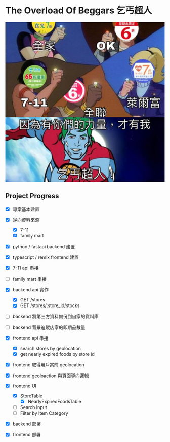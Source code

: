 # The Overload Of Beggars 乞丐超人

![The Overload Of Beggars](./docs/hero.jpg)

## Project Progress

- [x] 專案基本建置
- [x] 逆向資料來源
    - [x] 7-11
    - [x] family mart

- [x] python / fastapi backend 建置
- [x] typescript / remix frontend 建置

- [x] 7-11 api 串接
- [ ] family mart 串接

- [x] backend api 實作
    - [x] GET /stores
    - [x] GET /stores/:store_id/stocks

- [ ] backend 將第三方資料備份到自家的資料庫
- [ ] backend 背景追蹤店家的即期品數量

- [x] frontend api 串接
    - [x] search stores by geolocation
    - [x] get nearly expired foods by store id
- [x] frontend 取得用戶當前 geolocation
- [x] frontend geoloaction 與頁面導向邏輯
- [x] frontend UI
    - [x] StoreTable
        - [x] NearlyExpiredFoodsTable
    - [ ] Search Input
    - [ ] Filter by Item Category

- [x] backend 部署
- [x] frontend 部署
